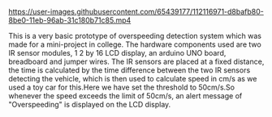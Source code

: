 
https://user-images.githubusercontent.com/65439177/112116971-d8bafb80-8be0-11eb-96ab-31c180b71c85.mp4

This is a very basic prototype of overspeeding detection system which was made for a mini-project in college. The hardware components used are two IR sensor modules, 1 2 by 16 LCD display, an arduino UNO board, breadboard and jumper wires. The IR sensors are placed at a fixed distance, the time is calculated by the time difference between the two IR sensors detecting the vehicle, which is then used to calculate speed in cm/s as we used a toy car for this.Here we have set the threshold to 50cm/s.So whenever the speed exceeds the limit of 50cm/s, an alert message of "Overspeeding" is displayed on the LCD display.
